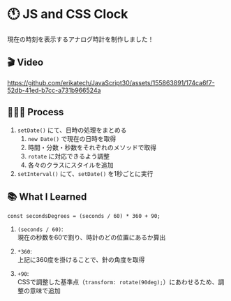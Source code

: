 # 🕚 JS and CSS Clock
現在の時刻を表示するアナログ時計を制作しました！

## 🎬 Video
https://github.com/erikatech/JavaScript30/assets/155863891/174ca6f7-52db-41ed-b7cc-a731b966524a

## 👩🏽‍🍳 Process
1. `setDate()` にて、日時の処理をまとめる
	1. `new Date()` で現在の日時を取得
	2. 時間・分数・秒数をそれぞれのメソッドで取得
	3. `rotate` に対応できるよう調整
	4. 各々のクラスにスタイルを追加
2. `setInterval()` にて、`setDate()` を1秒ごとに実行

## 📚 What I Learned

```
const secondsDegrees = (seconds / 60) * 360 + 90;
```
1. `(seconds / 60)`: <br>現在の秒数を60で割り、時計のどの位置にあるか算出

2. `*360`: <br>上記に360度を掛けることで、針の角度を取得

3. `+90`: <br>CSSで調整した基準点（`transform: rotate(90deg);`）にあわせるため、調整の意味で追加